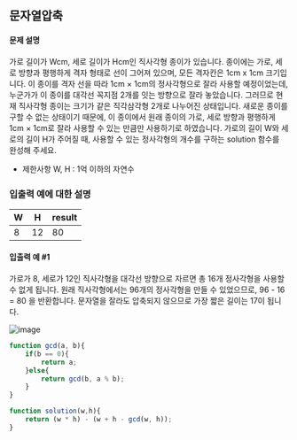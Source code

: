 ## 문자열압축
#### 문제 설명
가로 길이가 Wcm, 세로 길이가 Hcm인 직사각형 종이가 있습니다. 종이에는 가로, 세로 방향과 평행하게 격자 형태로 선이 그어져 있으며, 모든 격자칸은 1cm x 1cm 크기입니다. 이 종이를 격자 선을 따라 1cm × 1cm의 정사각형으로 잘라 사용할 예정이었는데, 누군가가 이 종이를 대각선 꼭지점 2개를 잇는 방향으로 잘라 놓았습니다. 그러므로 현재 직사각형 종이는 크기가 같은 직각삼각형 2개로 나누어진 상태입니다. 새로운 종이를 구할 수 없는 상태이기 때문에, 이 종이에서 원래 종이의 가로, 세로 방향과 평행하게 1cm × 1cm로 잘라 사용할 수 있는 만큼만 사용하기로 하였습니다.
가로의 길이 W와 세로의 길이 H가 주어질 때, 사용할 수 있는 정사각형의 개수를 구하는 solution 함수를 완성해 주세요.

- 제한사항
W, H : 1억 이하의 자연수

### 입출력 예에 대한 설명
|W|H|result|
|------|---|---|
|8|12|80|
#### 입출력 예 #1
가로가 8, 세로가 12인 직사각형을 대각선 방향으로 자르면 총 16개 정사각형을 사용할 수 없게 됩니다. 원래 직사각형에서는 96개의 정사각형을 만들 수 있었으므로, 96 - 16 = 80 을 반환합니다.
문자열을 잘라도 압축되지 않으므로 가장 짧은 길이는 17이 됩니다.

![image](https://user-images.githubusercontent.com/87610758/166110056-3bbe4fd4-6d02-4b41-9db7-7c49761c258a.png)


```js
function gcd(a, b){
    if(b == 0){
        return a;
    }else{
        return gcd(b, a % b);
    }
}

function solution(w,h){
    return (w * h) - (w + h - gcd(w, h));
}
```
